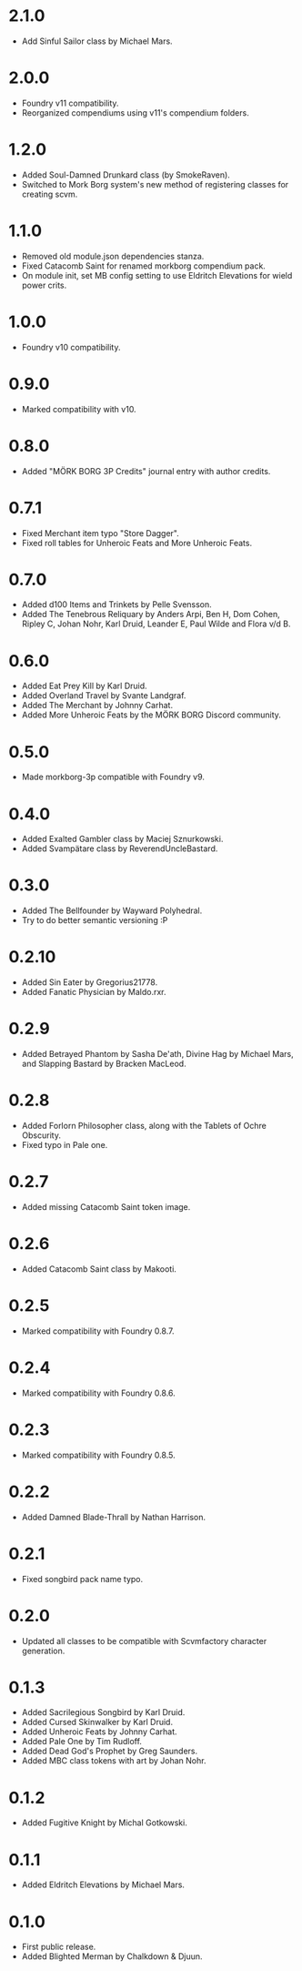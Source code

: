 # 2.1.0

- Add Sinful Sailor class by Michael Mars.

# 2.0.0

- Foundry v11 compatibility.
- Reorganized compendiums using v11's compendium folders.

# 1.2.0

- Added Soul-Damned Drunkard class (by SmokeRaven).
- Switched to Mork Borg system's new method of registering classes for creating scvm.

# 1.1.0

- Removed old module.json dependencies stanza.
- Fixed Catacomb Saint for renamed morkborg compendium pack.
- On module init, set MB config setting to use Eldritch Elevations for wield power crits.

# 1.0.0

- Foundry v10 compatibility.

# 0.9.0
- Marked compatibility with v10.

# 0.8.0
- Added "MÖRK BORG 3P Credits" journal entry with author credits.

# 0.7.1
- Fixed Merchant item typo "Store Dagger".
- Fixed roll tables for Unheroic Feats and More Unheroic Feats.

# 0.7.0
- Added d100 Items and Trinkets by Pelle Svensson.
- Added The Tenebrous Reliquary by Anders Arpi, Ben H, Dom Cohen, Ripley C, Johan Nohr, Karl Druid, Leander E, Paul Wilde and Flora v/d B.

# 0.6.0
- Added Eat Prey Kill by Karl Druid.
- Added Overland Travel by Svante Landgraf.
- Added The Merchant by Johnny Carhat.
- Added More Unheroic Feats by the MÖRK BORG Discord community.

# 0.5.0
- Made morkborg-3p compatible with Foundry v9.

# 0.4.0 
- Added Exalted Gambler class by Maciej Sznurkowski.
- Added Svampätare class by ReverendUncleBastard.

# 0.3.0
- Added The Bellfounder by Wayward Polyhedral.
- Try to do better semantic versioning :P

# 0.2.10
- Added Sin Eater by Gregorius21778.
- Added Fanatic Physician by Maldo.rxr.

# 0.2.9
- Added Betrayed Phantom by Sasha De'ath, Divine Hag by Michael Mars, and Slapping Bastard by Bracken MacLeod.

# 0.2.8
- Added Forlorn Philosopher class, along with the Tablets of Ochre Obscurity.
- Fixed typo in Pale one.

# 0.2.7
- Added missing Catacomb Saint token image.

# 0.2.6
- Added Catacomb Saint class by Makooti.

# 0.2.5
- Marked compatibility with Foundry 0.8.7.

# 0.2.4
- Marked compatibility with Foundry 0.8.6.

# 0.2.3
- Marked compatibility with Foundry 0.8.5. 
 
# 0.2.2
- Added Damned Blade-Thrall by Nathan Harrison.

# 0.2.1
- Fixed songbird pack name typo.

# 0.2.0
- Updated all classes to be compatible with Scvmfactory character generation.

# 0.1.3
- Added Sacrilegious Songbird by Karl Druid.
- Added Cursed Skinwalker by Karl Druid.
- Added Unheroic Feats by Johnny Carhat.
- Added Pale One by Tim Rudloff.
- Added Dead God's Prophet by Greg Saunders.
- Added MBC class tokens with art by Johan Nohr.

# 0.1.2
- Added Fugitive Knight by Michal Gotkowski.

# 0.1.1
- Added Eldritch Elevations by Michael Mars.

# 0.1.0
- First public release.
- Added Blighted Merman by Chalkdown & Djuun.
